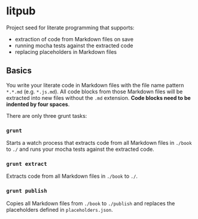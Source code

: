 litpub
======

Project seed for literate programming that supports:

* extraction of code from Markdown files on save
* running mocha tests against the extracted code
* replacing placeholders in Markdown files

## Basics

You write your literate code in Markdown files with the file name pattern ```*.*.md``` (e.g. ```*.js.md```). All code blocks from those Markdown files will be extracted into new files without the ```.md``` extension. **Code blocks need to be indented by four spaces**.

There are only three grunt tasks:

### ```grunt```

Starts a watch process that extracts code from all Markdown files in ```./book``` to ```./``` and runs your mocha tests against the extracted code.

### ```grunt extract```

Extracts code from all Markdown files in ```./book``` to ```./```.

### ```grunt publish```

Copies all Markdown files from ```./book``` to ```./publish``` and replaces the placeholders defined in ```placeholders.json```.